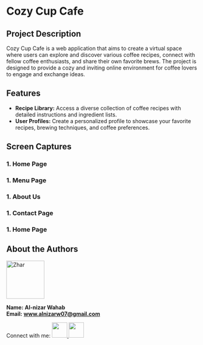# Cozy Cup Cafe

## Project Description

Cozy Cup Cafe is a web application that aims to create a virtual space where users can explore and discover various coffee recipes, connect with fellow coffee enthusiasts, and share their own favorite brews. The project is designed to provide a cozy and inviting online environment for coffee lovers to engage and exchange ideas.

## Features

- **Recipe Library:** Access a diverse collection of coffee recipes with detailed instructions and ingredient lists.
- **User Profiles:** Create a personalized profile to showcase your favorite recipes, brewing techniques, and coffee preferences.

## Screen Captures
### 1. Home Page
### 1. Menu Page
### 1. About Us
### 1. Contact Page
### 1. Home Page

## About the Authors

<img src="https://github.com/Zhar-dev.png" alt="Zhar" width="100">

**Name:** **Al-nizar Wahab**  
**Email:** **www.alnizarw07@gmail.com**

Connect with me:
<a href="https://www.facebook.com/zharwahab"><img src="https://github.com/gauravghongde/social-icons/blob/master/PNG/Color/Facebook.png" width="40">
<a href="https://github.com/Zhar-dev"><img src="https://github.com/gauravghongde/social-icons/blob/master/PNG/Color/Github.png" width="40">
